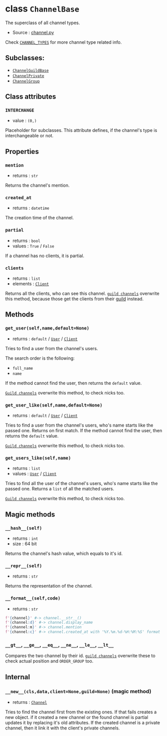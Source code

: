 # class `ChannelBase`

The superclass of all channel types.

- Source : [channel.py](https://github.com/HuyaneMatsu/hata/blob/master/hata/channel.py)

Check [`CHANNEL_TYPES`](CHANNEL_TYPES.md) for more channel type related info.

## Subclasses:

- [`ChannelGuildBase`](ChannelGuildBase.md)
- [`ChannelPrivate`](ChannelPrivate.md)
- [`ChannelGroup`](ChannelGroup.md)

## Class attributes

### `INTERCHANGE`

- value : `(0,)`

Placeholder for subclasses. This attribute defines, if the channel's type is
interchangeable or not.

## Properties

### `mention`

- returns : `str`

Returns the channel's mention.

### `created_at`

- returns : `datetime`

The creation time of the channel.

### `partial`

- returns : `bool`
- values : `True` / `False`

If a channel has no clients, it is partial.

### `clients`

- returns : `list`
- elements : [`Client`](Client.md)

Returns all the clients, who can see this channel.
[`guild channels`](ChannelGuildBase.md) overwrite this method, because
those get the clients from their [guild](Guild.md) instead.

## Methods

### `get_user(self,name,default=None)`

- returns : `default` / [`User`](User.md) / [`Client`](Client.md)

Tries to find a user from the channel's users.

The search order is the following:

- `full_name`
- `name`

If the method cannot find the user, then returns the `default` value.

[`Guild channels`](ChannelGuildBase.md) overwrite this method, to check
nicks too.

### `get_user_like(self,name,default=None)`

- returns : `default` / [`User`](User.md) / [`Client`](Client.md)

Tries to find a user from the channel's users, who's name starts like the
passed one. Returns on first match. If the method cannot find the user, then
returns the `default` value.

[`Guild channels`](ChannelGuildBase.md) overwrite this method, to check
nicks too.

### `get_users_like(self,name)`

- returns : `list`
- values : [`User`](User.md) / [`Client`](Client.md)

Tries to find all the user of the channel's users, who's name starts like the
passed one. Returns a `list` of all the matched users.

[`Guild channels`](ChannelGuildBase.md) overwrite this method, to check
nicks too.

## Magic methods

### `__hash__(self)`

- returns : `int`
- size : 64 bit

Returns the channel's hash value, which equals to it's id.

### `__repr__(self)`

- returns : `str`

Returns the representation of the channel.

### `__format__(self,code)`

- returns : `str`

```python
f'{channel}' #-> channel.__str__()
f'{channel:d}' #-> channel.display_name
f'{channel:m}' #-> channel.mention
f'{channel:c}' #-> channel.created_at with '%Y.%m.%d-%H:%M:%S' format
```

### `__gt__`, `__ge__`, `__eq__`, `__ne__`, `__le__`, `__lt__`

Compares the two channel by their id.
[`guild channels`](ChannelGuildBase.md) overwrite these to check actual
position and `ORDER_GROUP` too.

## Internal

### `__new__(cls,data,client=None,guild=None)` (magic method)

- returns : [`Channel`](CHANNEL_TYPES.md)

Tries to find the channel first from the existing ones. If that fails creates
a new object. if it created a new channel or the found channel is partial
updates it by replacing it's old attributes.
If the created channel is a private channel, then it link it with the client's
private channels.
